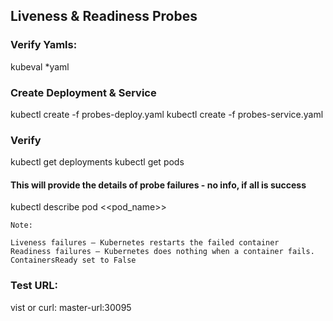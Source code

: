 ## Liveness & Readiness Probes
### Verify Yamls:
kubeval *yaml 

### Create Deployment & Service
kubectl create -f probes-deploy.yaml
kubectl create -f probes-service.yaml

### Verify
kubectl get deployments
kubectl get pods

#### This will provide the details of probe failures - no info, if all is success
kubectl describe pod <<pod_name>> 

```
Note:

Liveness failures — Kubernetes restarts the failed container
Readiness failures — Kubernetes does nothing when a container fails. ContainersReady set to False
```

### Test URL:
vist or curl:  master-url:30095
